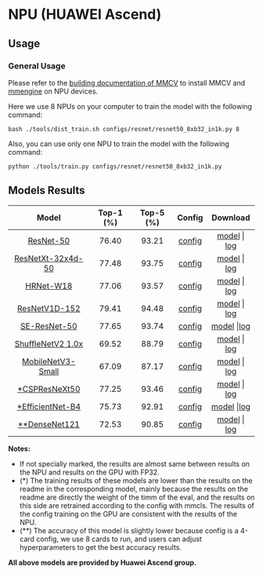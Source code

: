 # NPU (HUAWEI Ascend)

## Usage

### General Usage

Please refer to the [building documentation of MMCV](https://mmcv.readthedocs.io/en/latest/get_started/build.html#build-mmcv-full-on-ascend-npu-machine) to install MMCV and [mmengine](https://mmengine.readthedocs.io/en/latest/get_started/installation.html#build-from-source) on NPU devices.

Here we use 8 NPUs on your computer to train the model with the following command:

```shell
bash ./tools/dist_train.sh configs/resnet/resnet50_8xb32_in1k.py 8
```

Also, you can use only one NPU to train the model with the following command:

```shell
python ./tools/train.py configs/resnet/resnet50_8xb32_in1k.py
```

## Models Results

|                            Model                            | Top-1 (%) | Top-5 (%) |                            Config                            |                            Download                             |
| :---------------------------------------------------------: | :-------: | :-------: | :----------------------------------------------------------: | :-------------------------------------------------------------: |
| [ResNet-50](https://github.com/open-mmlab/mmclassification/blob/1.x/configs/resnet/README.md) |   76.40   |   93.21   | [config](https://github.com/open-mmlab/mmclassification/blob/1.x/configs/resnet/resnet50_8xb32_in1k.py) | [model](<>) \| [log](https://download.openmmlab.com/mmclassification/v1/device/npu/resnet50_8xb32_in1k.log) |
| [ResNetXt-32x4d-50](https://github.com/open-mmlab/mmclassification/blob/1.x/configs/resnext/README.md) |   77.48   |   93.75   | [config](https://github.com/open-mmlab/mmclassification/blob/1.x/configs/resnext/resnext50-32x4d_8xb32_in1k.py) | [model](<>) \| [log](https://download.openmmlab.com/mmclassification/v1/device/npu/resnext50-32x4d_8xb32_in1k.log) |
| [HRNet-W18](https://github.com/open-mmlab/mmclassification/blob/master/configs/hrnet/README.md) |   77.06   |   93.57   | [config](https://github.com/open-mmlab/mmclassification/blob/1.x/configs/hrnet/hrnet-w18_4xb32_in1k.py) | [model](<>) \| [log](https://download.openmmlab.com/mmclassification/v1/device/npu/hrnet-w18_4xb32_in1k.log) |
| [ResNetV1D-152](https://github.com/open-mmlab/mmclassification/blob/1.x/configs/resnet/README.md) |   79.41   |   94.48   | [config](https://github.com/open-mmlab/mmclassification/blob/1.x/configs/resnet/resnetv1d152_8xb32_in1k.py) | [model](<>) \| [log](https://download.openmmlab.com/mmclassification/v1/device/npu/resnetv1d152_8xb32_in1k.log) |
| [SE-ResNet-50](https://github.com/open-mmlab/mmclassification/blob/1.x/configs/seresnet/README.md) |   77.65   |   93.74   | [config](https://github.com/open-mmlab/mmclassification/blob/1.x/configs/seresnet/seresnet50_8xb32_in1k.py) | [model](<>) \|[log](https://download.openmmlab.com/mmclassification/v1/device/npu/seresnet50_8xb32_in1k.log) |
| [ShuffleNetV2 1.0x](https://github.com/open-mmlab/mmclassification/blob/1.x/configs/shufflenet_v2/README.md) |   69.52   |   88.79   | [config](https://github.com/open-mmlab/mmclassification/blob/1.x/configs/shufflenet_v2/shufflenet-v2-1x_16xb64_in1k.py) | [model](<>) \| [log](https://download.openmmlab.com/mmclassification/v1/device/npu/shufflenet-v2-1x_16xb64_in1k.log) |
| [MobileNetV3-Small](https://github.com/open-mmlab/mmclassification/blob/1.x/configs/mobilenet_v3/README.md) |   67.09   |   87.17   | [config](https://github.com/open-mmlab/mmclassification/blob/1.x/configs/mobilenet_v3/mobilenet-v3-small_8xb128_in1k.py) | [model](<>) \| [log](https://download.openmmlab.com/mmclassification/v1/device/npu/mobilenet-v3-small.log) |
| [\*CSPResNeXt50](https://github.com/open-mmlab/mmclassification/blob/1.x/configs/cspnet/README.md) |   77.25   |   93.46   | [config](https://github.com/open-mmlab/mmclassification/blob/1.x/configs/cspnet/cspresnext50_8xb32_in1k.py) | [model](<>) \| [log](https://download.openmmlab.com/mmclassification/v1/device/npu/cspresnext50_8xb32_in1k.log) |
| [\*EfficientNet-B4](https://github.com/open-mmlab/mmclassification/blob/1.x/configs/efficientnet/README.md) |   75.73   |   92.91   | [config](https://github.com/open-mmlab/mmclassification/blob/1.x/configs/efficientnet/efficientnet-b4_8xb32_in1k.py) | [model](<>) \|[log](https://download.openmmlab.com/mmclassification/v1/device/npu/efficientnet-b4_8xb32_in1k.log) |
| [\*\*DenseNet121](https://github.com/open-mmlab/mmclassification/blob/1.x/configs/densenet/README.md) |   72.53   |   90.85   | [config](https://github.com/open-mmlab/mmclassification/blob/1.x/configs/densenet/densenet121_4xb256_in1k.py) | [model](<>) \| [log](https://download.openmmlab.com/mmclassification/v1/device/npu/densenet121_4xb256_in1k.log) |

**Notes:**

- If not specially marked, the results are almost same between results on the NPU and results on the GPU with FP32.
- (\*) The training results of these models are lower than the results on the readme in the corresponding model, mainly
  because the results on the readme are directly the weight of the timm of the eval, and the results on this side are
  retrained according to the config with mmcls. The results of the config training on the GPU are consistent with the
  results of the NPU.
- (\*\*) The accuracy of this model is slightly lower because config is a 4-card config, we use 8 cards to run, and users
  can adjust hyperparameters to get the best accuracy results.

**All above models are provided by Huawei Ascend group.**
